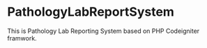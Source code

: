 # PathologyLabReportSystem
This is Pathology Lab Reporting System based on PHP Codeigniter framwork.
